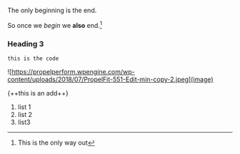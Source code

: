 The only beginning is the end.

So once we *begin* we **also** end.[^1]

### Heading 3
```
this is the code
```
![https://propelperform.wpengine.com/wp-content/uploads/2018/07/PropelFit-551-Edit-min-copy-2.jpeg](image)

{++this is an add++}

1. list 1
2. list 2
3. list3

[^1]: This is the only way out
